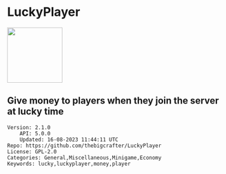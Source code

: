 # LuckyPlayer
<img src="https://raw.githubusercontent.com/thebigcrafter/LuckyPlayer/1080fedd3b84926f42f96aff0261fda8f88f76c4/icon.png" width="128" height="128" />

## Give money to players when they join the server at lucky time
```properties
Version: 2.1.0
    API: 5.0.0
    Updated: 16-08-2023 11:44:11 UTC
Repo: https://github.com/thebigcrafter/LuckyPlayer
License: GPL-2.0
Categories: General,Miscellaneous,Minigame,Economy
Keywords: lucky,luckyplayer,money,player
```